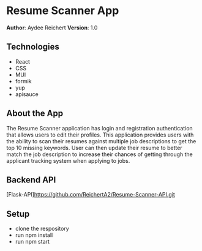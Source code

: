# Resume Scanner App

**Author**: Aydee Reichert
**Version**: 1.0

## Technologies

- React 
- CSS
- MUI
- formik
- yup
- apisauce


## About the App

The Resume Scanner application has login and registration authentication that 
allows users to edit their profiles. This application provides users with the 
ability to scan their resumes against multiple job descriptions to get the 
top 10 missing keywords. User can then update their resume 
to better match the job description to increase their chances of getting
through the applicant tracking system when applying to jobs.

## Backend API
[Flask-API]https://github.com/ReichertA2/Resume-Scanner-API.git


## Setup
- clone the respository
- run npm install
- run npm start


